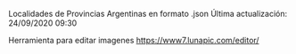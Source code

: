 Localidades de Provincias Argentinas en formato .json
Última actualización: 24/09/2020 09:30

Herramienta para editar imagenes
https://www7.lunapic.com/editor/
